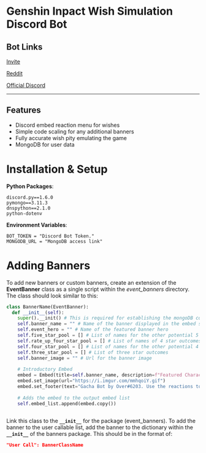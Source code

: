 # Genshin Inpact Wish Simulation Discord Bot

## Bot Links

[Invite](https://discord.com/api/oauth2/authorize?client_id=824410926937407529&permissions=387136&scope=bot)

[Reddit](https://www.reddit.com/r/Genshin_Impact/comments/mjkslt/wish_simulator_discord_bot/)

[Official Discord](https://discord.com/invite/aR7RHCC5zd)

_____

## Features 
- Discord embed reaction menu for wishes
- Simple code scaling for any additional banners
- Fully accurate wish pity emulating the game
- MongoDB for user data


# Installation & Setup
**Python Packages**: 
```
discord.py==1.6.0 
pymongo==3.11.3 
dnspython==2.1.0
python-dotenv
```
**Environment Variables**:
```
BOT_TOKEN = "Discord Bot Token."
MONGODB_URL = "MongoDB access link"
```

# Adding Banners

To add new banners or custom banners, create an extension of the **EventBanner** class as a single script within the *event_banners* directory. 
The class should look similar to this:
```python
class BannerName(EventBanner):
  def __init__(self):
    super().__init() # This is required for establishing the mongoDB connection and embed initialization
    self.banner_name = "" # Name of the banner displayed in the embed summary
    self.event_hero = "" # Name of the featured banner hero
    self.five_star_pool = [] # List of names for the other potential 5 star outcomes
    self.rate_up_four_star_pool = [] # List of names of 4 star outcomes that have their odds increased (cumulative 50%)
    self.four_star_pool = [] # List of names for the other potential 4 star outcomes
    self.three_star_pool = [] # List of three star outcomes
    self.banner_image = "" # Url for the banner image
    
    # Introductory Embed
    embed = Embed(title=self.banner_name, description=f"Featured Characters: **{self.event_hero}**, {', '.join(self.rate_up_four_star_pool)}", color=0x2aec27)
    embed.set_image(url="https://i.imgur.com/mmhqoiY.gif")
    embed.set_footer(text="Gacha Bot by Over#6203. Use the reactions to navigate the menus.")
    
    # Adds the embed to the output embed list
    self.embed_list.append(embed.copy())
    
```

Link this class to the **`__init__`** for the package (event_banners). 
To add the banner to the user callable list, add the banner to the dictionary within the **`__init__`** of the banners package.
This should be in the format of:
```json 
"User Call": BannerClassName
```

